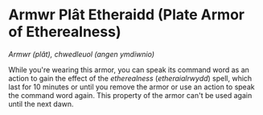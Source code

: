 # Armwr Plât Etheraidd (Plate Armor of Etherealness)

*Armwr (plât), chwedleuol (angen ymdiwnio)*

While you're wearing this armor, you can speak its command word as an action to gain the effect of the *etherealness* (*etheraialrwydd*) spell, which last for 10 minutes or until you remove the armor or use an action to speak the command word again. This property of the armor can't be used again until the next dawn.